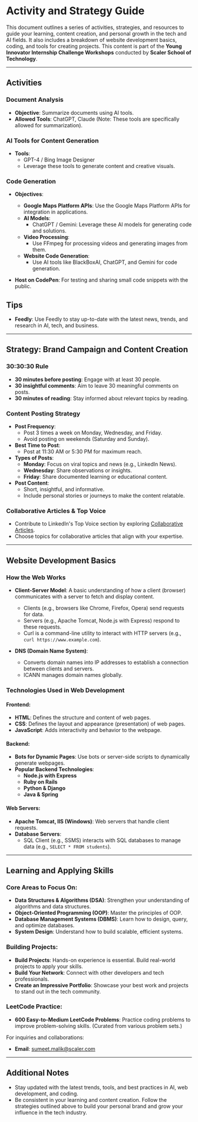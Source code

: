 # Activity and Strategy Guide

This document outlines a series of activities, strategies, and resources to guide your learning, content creation, and personal growth in the tech and AI fields. It also includes a breakdown of website development basics, coding, and tools for creating projects. This content is part of the **Young Innovator Internship Challenge Workshops** conducted by **Scaler School of Technology**.

---

## Activities

### Document Analysis
- **Objective**: Summarize documents using AI tools.
- **Allowed Tools**: ChatGPT, Claude (Note: These tools are specifically allowed for summarization).

### AI Tools for Content Generation
- **Tools**:
  - GPT-4 / Bing Image Designer
  - Leverage these tools to generate content and creative visuals.

### Code Generation
- **Objectives**:
  - **Google Maps Platform APIs**: Use the Google Maps Platform APIs for integration in applications.
  - **AI Models**:
    - ChatGPT / Gemini: Leverage these AI models for generating code and solutions.
  - **Video Processing**:
    - Use FFmpeg for processing videos and generating images from them.
  - **Website Code Generation**:
    - Use AI tools like BlackBoxAI, ChatGPT, and Gemini for code generation.

- **Host on CodePen**: For testing and sharing small code snippets with the public.

## Tips
- **Feedly**: Use Feedly to stay up-to-date with the latest news, trends, and research in AI, tech, and business.

---

## Strategy: Brand Campaign and Content Creation

### 30:30:30 Rule
- **30 minutes before posting**: Engage with at least 30 people.
- **30 insightful comments**: Aim to leave 30 meaningful comments on posts.
- **30 minutes of reading**: Stay informed about relevant topics by reading.

### Content Posting Strategy
- **Post Frequency**: 
  - Post 3 times a week on Monday, Wednesday, and Friday.
  - Avoid posting on weekends (Saturday and Sunday).
- **Best Time to Post**: 
  - Post at 11:30 AM or 5:30 PM for maximum reach.
- **Types of Posts**:
  - **Monday**: Focus on viral topics and news (e.g., LinkedIn News).
  - **Wednesday**: Share observations or insights.
  - **Friday**: Share documented learning or educational content.
- **Post Content**:
  - Short, insightful, and informative.
  - Include personal stories or journeys to make the content relatable.

### Collaborative Articles & Top Voice
- Contribute to LinkedIn's Top Voice section by exploring [Collaborative Articles](https://www.linkedin.com/pulse/topics/home/).
- Choose topics for collaborative articles that align with your expertise.

---

## Website Development Basics

### How the Web Works
- **Client-Server Model**: A basic understanding of how a client (browser) communicates with a server to fetch and display content.
  - Clients (e.g., browsers like Chrome, Firefox, Opera) send requests for data.
  - Servers (e.g., Apache Tomcat, Node.js with Express) respond to these requests.
  - Curl is a command-line utility to interact with HTTP servers (e.g., `curl https://www.example.com`).

- **DNS (Domain Name System)**:
  - Converts domain names into IP addresses to establish a connection between clients and servers.
  - ICANN manages domain names globally.

### Technologies Used in Web Development

#### Frontend:
- **HTML**: Defines the structure and content of web pages.
- **CSS**: Defines the layout and appearance (presentation) of web pages.
- **JavaScript**: Adds interactivity and behavior to the webpage.

#### Backend:
- **Bots for Dynamic Pages**: Use bots or server-side scripts to dynamically generate webpages.
- **Popular Backend Technologies**:
  - **Node.js with Express**
  - **Ruby on Rails**
  - **Python & Django**
  - **Java & Spring**

#### Web Servers:
- **Apache Tomcat, IIS (Windows)**: Web servers that handle client requests.
- **Database Servers**:
  - SQL Client (e.g., SSMS) interacts with SQL databases to manage data (e.g., `SELECT * FROM students`).

---

## Learning and Applying Skills

### Core Areas to Focus On:
- **Data Structures & Algorithms (DSA)**: Strengthen your understanding of algorithms and data structures.
- **Object-Oriented Programming (OOP)**: Master the principles of OOP.
- **Database Management Systems (DBMS)**: Learn how to design, query, and optimize databases.
- **System Design**: Understand how to build scalable, efficient systems.

### Building Projects:
- **Build Projects**: Hands-on experience is essential. Build real-world projects to apply your skills.
- **Build Your Network**: Connect with other developers and tech professionals.
- **Create an Impressive Portfolio**: Showcase your best work and projects to stand out in the tech community.

### LeetCode Practice:
- **600 Easy-to-Medium LeetCode Problems**: Practice coding problems to improve problem-solving skills. (Curated from various problem sets.)

For inquiries and collaborations: 
- **Email**: sumeet.malik@scaler.com

---

## Additional Notes

- Stay updated with the latest trends, tools, and best practices in AI, web development, and coding.
- Be consistent in your learning and content creation. Follow the strategies outlined above to build your personal brand and grow your influence in the tech industry.
